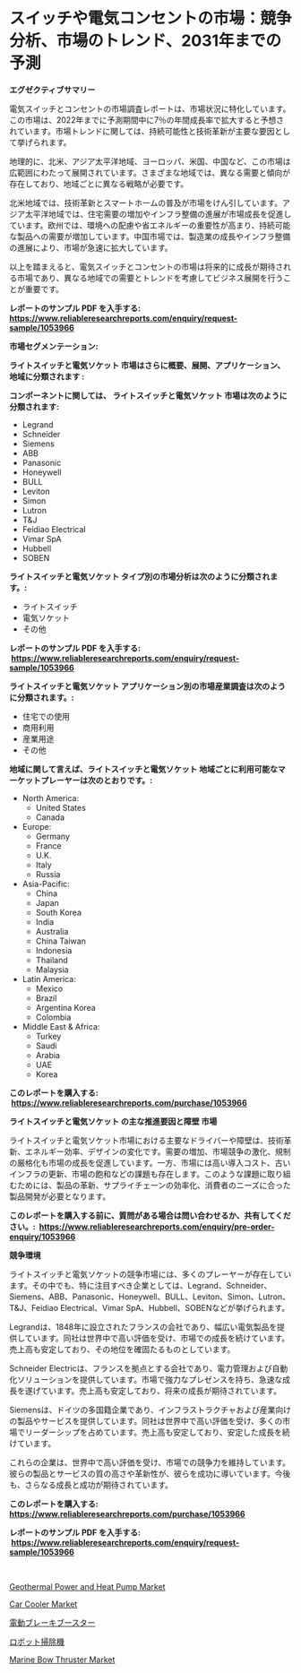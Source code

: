 <p><h1>スイッチや電気コンセントの市場：競争分析、市場のトレンド、2031年までの予測</h1></p><p><strong>エグゼクティブサマリー</strong></p>
<p><p>電気スイッチとコンセントの市場調査レポートは、市場状況に特化しています。この市場は、2022年までに予測期間中に7％の年間成長率で拡大すると予想されています。市場トレンドに関しては、持続可能性と技術革新が主要な要因として挙げられます。</p><p>地理的に、北米、アジア太平洋地域、ヨーロッパ、米国、中国など、この市場は広範囲にわたって展開されています。さまざまな地域では、異なる需要と傾向が存在しており、地域ごとに異なる戦略が必要です。</p><p>北米地域では、技術革新とスマートホームの普及が市場をけん引しています。アジア太平洋地域では、住宅需要の増加やインフラ整備の進展が市場成長を促進しています。欧州では、環境への配慮や省エネルギーの重要性が高まり、持続可能な製品への需要が増加しています。中国市場では、製造業の成長やインフラ整備の進展により、市場が急速に拡大しています。</p><p>以上を踏まえると、電気スイッチとコンセントの市場は将来的に成長が期待される市場であり、異なる地域での需要とトレンドを考慮してビジネス展開を行うことが重要です。</p></p>
<p><strong>レポートのサンプル PDF を入手する: <a href="https://www.reliableresearchreports.com/enquiry/request-sample/1053966">https://www.reliableresearchreports.com/enquiry/request-sample/1053966</a></strong></p>
<p><strong>市場セグメンテーション:</strong></p>
<p><strong> ライトスイッチと電気ソケット 市場はさらに概要、展開、アプリケーション、地域に分類されます :</strong></p>
<p><strong>コンポーネントに関しては、 ライトスイッチと電気ソケット 市場は次のように分類されます: &nbsp;</strong></p>
<p><ul><li>Legrand</li><li>Schneider</li><li>Siemens</li><li>ABB</li><li>Panasonic</li><li>Honeywell</li><li>BULL</li><li>Leviton</li><li>Simon</li><li>Lutron</li><li>T&J</li><li>Feidiao Electrical</li><li>Vimar SpA</li><li>Hubbell</li><li>SOBEN</li></ul></p>
<p><strong> ライトスイッチと電気ソケット タイプ別の市場分析は次のように分類されます。:</strong></p>
<p><ul><li>ライトスイッチ</li><li>電気ソケット</li><li>その他</li></ul></p>
<p><strong>レポートのサンプル PDF を入手する: &nbsp;<a href="https://www.reliableresearchreports.com/enquiry/request-sample/1053966">https://www.reliableresearchreports.com/enquiry/request-sample/1053966</a></strong></p>
<p><strong> ライトスイッチと電気ソケット アプリケーション別の市場産業調査は次のように分類されます。:</strong></p>
<p><ul><li>住宅での使用</li><li>商用利用</li><li>産業用途</li><li>その他</li></ul></p>
<p><strong>地域に関して言えば、ライトスイッチと電気ソケット 地域ごとに利用可能なマーケットプレーヤーは次のとおりです。:</strong></p>
<p><ul>
    <li>
        North America:
        <ul>
            <li>United States</li>
            <li>Canada</li>
        </ul>
    </li>
    <li>
        Europe:
        <ul>
            <li>Germany</li>
            <li>France</li>
            <li>U.K.</li>
            <li>Italy</li>
            <li>Russia</li>
        </ul>
    </li>
    <li>
        Asia-Pacific:
        <ul>
            <li>China</li>
            <li>Japan</li>
            <li>South Korea</li>
            <li>India</li>
            <li>Australia</li>
            <li>China Taiwan</li>
            <li>Indonesia</li>
            <li>Thailand</li>
            <li>Malaysia</li>
        </ul>
    </li>
    <li>
        Latin America:
        <ul>
            <li>Mexico</li>
            <li>Brazil</li>
            <li>Argentina Korea</li>
            <li>Colombia</li>
        </ul>
    </li>
    <li>
        Middle East & Africa:
        <ul>
            <li>Turkey</li>
            <li>Saudi</li>
            <li>Arabia</li>
            <li>UAE</li>
            <li>Korea</li>
        </ul>
    </li>
    </ul></p>
<p><strong>このレポートを購入する: &nbsp;<a href="https://www.reliableresearchreports.com/purchase/1053966">https://www.reliableresearchreports.com/purchase/1053966</a></strong></p>
<p><strong>ライトスイッチと電気ソケット の主な推進要因と障壁 市場</strong></p>
<p><p>ライトスイッチと電気ソケット市場における主要なドライバーや障壁は、技術革新、エネルギー効率、デザインの変化です。需要の増加、市場競争の激化、規制の厳格化も市場の成長を促進しています。一方、市場には高い導入コスト、古いインフラの更新、市場の飽和などの課題も存在します。このような課題に取り組むためには、製品の革新、サプライチェーンの効率化、消費者のニーズに合った製品開発が必要となります。</p></p>
<p><strong>このレポートを購入する前に、質問がある場合は問い合わせるか、共有してください。:&nbsp; <a href="https://www.reliableresearchreports.com/enquiry/pre-order-enquiry/1053966">https://www.reliableresearchreports.com/enquiry/pre-order-enquiry/1053966</a></strong></p>
<p><strong>競争環境</strong></p>
<p><p>ライトスイッチと電気ソケットの競争市場には、多くのプレーヤーが存在しています。その中でも、特に注目すべき企業としては、Legrand、Schneider、Siemens、ABB、Panasonic、Honeywell、BULL、Leviton、Simon、Lutron、T&J、Feidiao Electrical、Vimar SpA、Hubbell、SOBENなどが挙げられます。</p><p>Legrandは、1848年に設立されたフランスの会社であり、幅広い電気製品を提供しています。同社は世界中で高い評価を受け、市場での成長を続けています。売上高も安定しており、その地位を確固たるものとしています。</p><p>Schneider Electricは、フランスを拠点とする会社であり、電力管理および自動化ソリューションを提供しています。市場で強力なプレゼンスを持ち、急速な成長を遂げています。売上高も安定しており、将来の成長が期待されています。</p><p>Siemensは、ドイツの多国籍企業であり、インフラストラクチャおよび産業向けの製品やサービスを提供しています。同社は世界中で高い評価を受け、多くの市場でリーダーシップを占めています。売上高も安定しており、安定した成長を続けています。</p><p>これらの企業は、世界中で高い評価を受け、市場での競争力を維持しています。彼らの製品とサービスの質の高さや革新性が、彼らを成功に導いています。今後も、さらなる成長と成功が期待されています。</p></p>
<p><strong>このレポートを購入する: &nbsp; <a href="https://www.reliableresearchreports.com/purchase/1053966">https://www.reliableresearchreports.com/purchase/1053966</a></strong></p>
<p><strong>レポートのサンプル PDF を入手する: &nbsp;<a href="https://www.reliableresearchreports.com/enquiry/request-sample/1053966">https://www.reliableresearchreports.com/enquiry/request-sample/1053966</a></strong><strong></strong></p>
<p>&nbsp;</p>
<p><p><a href="https://view.publitas.com/reportprime-1/geothermal-power-and-heat-pump-market-size-share-trends-analysis-report-by-application-regional-outlook-competitive-strategies-and-segment-forecasts-2024-2031/">Geothermal Power and Heat Pump Market</a></p><p><a href="https://issuu.com/reportprime-2/docs/car-cooler-market-size-2030.pptx">Car Cooler Market</a></p><p><a href="https://github.com/mreklxf44233/Market-Research-Report-List-1/blob/main/9778778189951.md">電動ブレーキブースター</a></p><p><a href="https://github.com/cbigkbh02719/Market-Research-Report-List-1/blob/main/8914345189952.md">ロボット掃除機</a></p><p><a href="https://skillful-vermicelli-b89.notion.site/Marine-Bow-Thruster-Market-Size-Market-Trends-and-Growth-Outlook-forecasted-for-period-from-2024-t-57d69eba116b424aa2fd687809f7ce4f">Marine Bow Thruster Market</a></p></p>